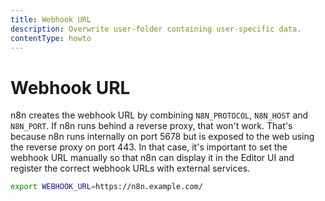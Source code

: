 ```yaml
---
title: Webhook URL
description: Overwrite user-folder containing user-specific data. 
contentType: howto
---
```


# Webhook URL

n8n creates the webhook URL by combining `N8N_PROTOCOL`, `N8N_HOST` and `N8N_PORT`. If n8n runs behind a reverse proxy, that won't work. That's because n8n runs internally on port 5678 but is exposed to the web using the reverse proxy on port 443. In that case, it's important to set the webhook URL manually so that n8n can display it in the Editor UI and register the correct webhook URLs with external services.

```bash
export WEBHOOK_URL=https://n8n.example.com/
```